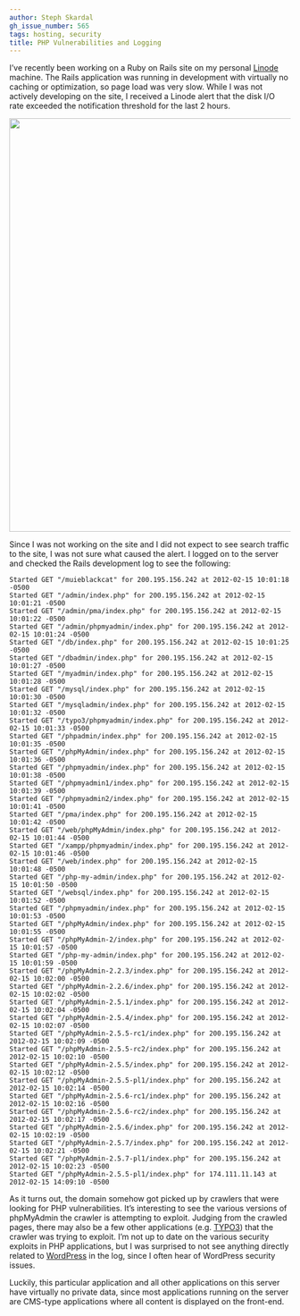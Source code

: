```yaml
---
author: Steph Skardal
gh_issue_number: 565
tags: hosting, security
title: PHP Vulnerabilities and Logging
---
```


I’ve recently been working on a Ruby on Rails site on my personal [Linode](https://www.linode.com/) machine. The Rails application was running in development with virtually no caching or optimization, so page load was very slow. While I was not actively developing on the site, I received a Linode alert that the disk I/O rate exceeded the notification threshold for the last 2 hours.

<img border="0" src="/blog/2012/03/13/php-vulnerabilities-and-logging/image-0.png" width="740"/>

Since I was not working on the site and I did not expect to see search traffic to the site, I was not sure what caused the alert. I logged on to the server and checked the Rails development log to see the following:

```nohighlight
Started GET "/muieblackcat" for 200.195.156.242 at 2012-02-15 10:01:18 -0500
Started GET "/admin/index.php" for 200.195.156.242 at 2012-02-15 10:01:21 -0500
Started GET "/admin/pma/index.php" for 200.195.156.242 at 2012-02-15 10:01:22 -0500
Started GET "/admin/phpmyadmin/index.php" for 200.195.156.242 at 2012-02-15 10:01:24 -0500
Started GET "/db/index.php" for 200.195.156.242 at 2012-02-15 10:01:25 -0500
Started GET "/dbadmin/index.php" for 200.195.156.242 at 2012-02-15 10:01:27 -0500
Started GET "/myadmin/index.php" for 200.195.156.242 at 2012-02-15 10:01:28 -0500
Started GET "/mysql/index.php" for 200.195.156.242 at 2012-02-15 10:01:30 -0500
Started GET "/mysqladmin/index.php" for 200.195.156.242 at 2012-02-15 10:01:32 -0500
Started GET "/typo3/phpmyadmin/index.php" for 200.195.156.242 at 2012-02-15 10:01:33 -0500
Started GET "/phpadmin/index.php" for 200.195.156.242 at 2012-02-15 10:01:35 -0500
Started GET "/phpMyAdmin/index.php" for 200.195.156.242 at 2012-02-15 10:01:36 -0500
Started GET "/phpmyadmin/index.php" for 200.195.156.242 at 2012-02-15 10:01:38 -0500
Started GET "/phpmyadmin1/index.php" for 200.195.156.242 at 2012-02-15 10:01:39 -0500
Started GET "/phpmyadmin2/index.php" for 200.195.156.242 at 2012-02-15 10:01:41 -0500
Started GET "/pma/index.php" for 200.195.156.242 at 2012-02-15 10:01:42 -0500
Started GET "/web/phpMyAdmin/index.php" for 200.195.156.242 at 2012-02-15 10:01:44 -0500
Started GET "/xampp/phpmyadmin/index.php" for 200.195.156.242 at 2012-02-15 10:01:46 -0500
Started GET "/web/index.php" for 200.195.156.242 at 2012-02-15 10:01:48 -0500
Started GET "/php-my-admin/index.php" for 200.195.156.242 at 2012-02-15 10:01:50 -0500
Started GET "/websql/index.php" for 200.195.156.242 at 2012-02-15 10:01:52 -0500
Started GET "/phpmyadmin/index.php" for 200.195.156.242 at 2012-02-15 10:01:53 -0500
Started GET "/phpMyAdmin/index.php" for 200.195.156.242 at 2012-02-15 10:01:55 -0500
Started GET "/phpMyAdmin-2/index.php" for 200.195.156.242 at 2012-02-15 10:01:57 -0500
Started GET "/php-my-admin/index.php" for 200.195.156.242 at 2012-02-15 10:01:59 -0500
Started GET "/phpMyAdmin-2.2.3/index.php" for 200.195.156.242 at 2012-02-15 10:02:00 -0500
Started GET "/phpMyAdmin-2.2.6/index.php" for 200.195.156.242 at 2012-02-15 10:02:02 -0500
Started GET "/phpMyAdmin-2.5.1/index.php" for 200.195.156.242 at 2012-02-15 10:02:04 -0500
Started GET "/phpMyAdmin-2.5.4/index.php" for 200.195.156.242 at 2012-02-15 10:02:07 -0500
Started GET "/phpMyAdmin-2.5.5-rc1/index.php" for 200.195.156.242 at 2012-02-15 10:02:09 -0500
Started GET "/phpMyAdmin-2.5.5-rc2/index.php" for 200.195.156.242 at 2012-02-15 10:02:10 -0500
Started GET "/phpMyAdmin-2.5.5/index.php" for 200.195.156.242 at 2012-02-15 10:02:12 -0500
Started GET "/phpMyAdmin-2.5.5-pl1/index.php" for 200.195.156.242 at 2012-02-15 10:02:14 -0500
Started GET "/phpMyAdmin-2.5.6-rc1/index.php" for 200.195.156.242 at 2012-02-15 10:02:16 -0500
Started GET "/phpMyAdmin-2.5.6-rc2/index.php" for 200.195.156.242 at 2012-02-15 10:02:17 -0500
Started GET "/phpMyAdmin-2.5.6/index.php" for 200.195.156.242 at 2012-02-15 10:02:19 -0500
Started GET "/phpMyAdmin-2.5.7/index.php" for 200.195.156.242 at 2012-02-15 10:02:21 -0500
Started GET "/phpMyAdmin-2.5.7-pl1/index.php" for 200.195.156.242 at 2012-02-15 10:02:23 -0500
Started GET "/phpMyAdmin-2.5.5-pl1/index.php" for 174.111.11.143 at 2012-02-15 14:09:10 -0500
```

As it turns out, the domain somehow got picked up by crawlers that were looking for PHP vulnerabilities. It’s interesting to see the various versions of phpMyAdmin the crawler is attempting to exploit. Judging from the crawled pages, there may also be a few other applications (e.g. [TYPO3](https://typo3.com/)) that the crawler was trying to exploit. I’m not up to date on the various security exploits in PHP applications, but I was surprised to not see anything directly related to [WordPress](https://wordpress.org/) in the log, since I often hear of WordPress security issues.

Luckily, this particular application and all other applications on this server have virtually no private data, since most applications running on the server are CMS-type applications where all content is displayed on the front-end.
